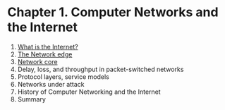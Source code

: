 # Chapter 1. Computer Networks and the Internet

1. [What is the Internet?](1_what_is_the_internet/README.md)
2. [The Network edge](2_the_network_edge/README.md)
3. [Network core](3_Network_core/README.md)
4. Delay, loss, and throughput in packet-switched networks
5. Protocol layers, service models
6. Networks under attack
7. History of Computer Networking and the Internet
8. Summary